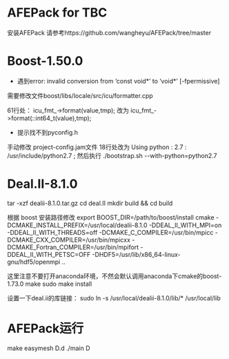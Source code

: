 # AFEPack for TBC

安装AFEPack 请参考https://github.com/wangheyu/AFEPack/tree/master

# Boost-1.50.0

* 遇到error: invalid conversion from ‘const void*’ to ‘void*’ [-fpermissive]

需要修改文件boost/libs/locale/src/icu/formatter.cpp

61行处： icu_fmt_->format(value,tmp); 改为
 icu_fmt_->format(::int64_t(value),tmp);

* 提示找不到pyconfig.h
  
手动修改 project-config.jam文件
18行处改为
Using python : 2.7 : /usr/include/python2.7 ;
然后执行
./bootstrap.sh --with-python=python2.7

# Deal.II-8.1.0

tar -xzf dealii-8.1.0.tar.gz
cd deal.II
mkdir build && cd build

根据 boost 安装路径修改
export BOOST_DIR=/path/to/boost/install
cmake -DCMAKE_INSTALL_PREFIX=/usr/local/dealii-8.1.0 -DDEAL_II_WITH_MPI=on -DDEAL_II_WITH_THREADS=off -DCMAKE_C_COMPILER=/usr/bin/mpicc -DCMAKE_CXX_COMPILER=/usr/bin/mpicxx -DCMAKE_Fortran_COMPILER=/usr/bin/mpifort -DDEAL_II_WITH_PETSC=OFF -DHDF5=/usr/lib/x86_64-linux-gnu/hdf5/openmpi ..

这里注意不要打开anaconda环境，不然会默认调用anaconda下cmake的boost-1.73.0
make
sudo make install

设置一下deal.ii的库链接：
sudo ln -s /usr/local/dealii-8.1.0/lib/* /usr/local/lib

# AFEPack运行

make
easymesh D.d
./main D

